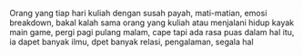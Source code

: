 Orang yang tiap hari kuliah dengan susah payah, mati-matian, emosi breakdown, bakal kalah sama orang yang kuliah atau menjalani hidup kayak main game, pergi pagi pulang malam, cape tapi ada rasa puas dalam hal itu, ia dapet banyak ilmu, dpet banyak relasi, pengalaman, segala hal
 
